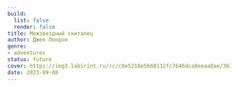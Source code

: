 ```yaml
---
build:
  list: false
  render: false
title: Межзвездный скиталец
author: Джек Лондон
genre:
- adventures
status: future
cover: https://img3.labirint.ru/rc/c0e5218e5660112fc7646dca0eeaa0ae/363x561q80/books74/734805/cover.jpg?1580192738
date: 2023-09-08
---
```


